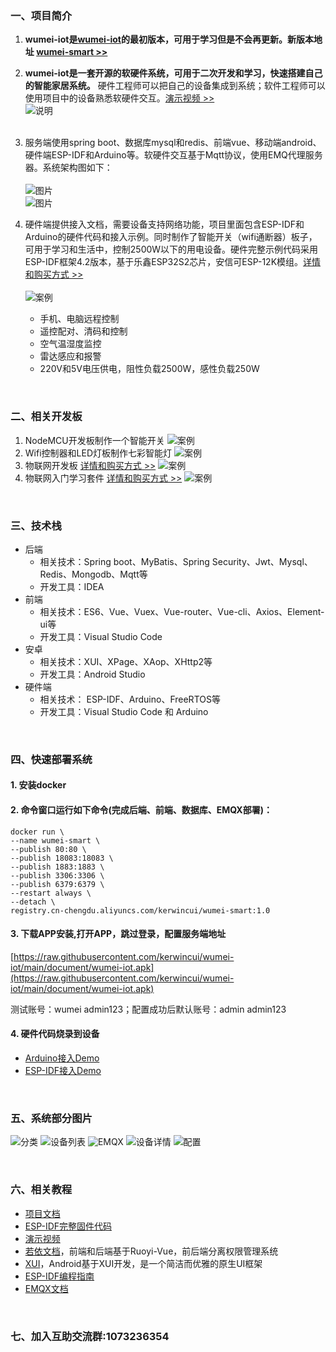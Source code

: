 
### 一、项目简介
1. **wumei-iot是[wumei-iot](https://github.com/kerwincui/wumei-smart)的最初版本，可用于学习但是不会再更新。新版本地址 [wumei-smart >>](https://github.com/kerwincui/wumei-smart)**

2. **wumei-iot是一套开源的软硬件系统，可用于二次开发和学习，快速搭建自己的智能家居系统。** 硬件工程师可以把自己的设备集成到系统；软件工程师可以使用项目中的设备熟悉软硬件交互。[演示视频 >>](https://space.bilibili.com/471004321)<br />
![说明](https://gitee.com/kerwincui/wumei-iot/raw/master/document/desc.png)<br /><br />

3. 服务端使用spring boot、数据库mysql和redis、前端vue、移动端android、硬件端ESP-IDF和Arduino等。软硬件交互基于Mqtt协议，使用EMQ代理服务器。系统架构图如下：
<br /><br />
![图片](https://gitee.com/kerwincui/wumei-iot/raw/master/document/sys.png)  
![图片](https://gitee.com/kerwincui/wumei-iot/raw/master/document/directory.png)  

4. 硬件端提供接入文档，需要设备支持网络功能，项目里面包含ESP-IDF和Arduino的硬件代码和接入示例。同时制作了智能开关（wifi通断器）板子，可用于学习和生活中，控制2500W以下的用电设备。硬件完整示例代码采用ESP-IDF框架4.2版本，基于乐鑫ESP32S2芯片，安信可ESP-12K模组。[详情和购买方式 >> ](https://gitee.com/kerwincui/wumei-iot/wikis/pages?sort_id=4233922&doc_id=1506495)<br /><br />
![案例](https://gitee.com/kerwincui/wumei-iot/raw/master/document/case2.gif)  <br />
    * 手机、电脑远程控制
    * 遥控配对、清码和控制
    * 空气温湿度监控
    * 雷达感应和报警
    * 220V和5V电压供电，阻性负载2500W，感性负载250W

<br />


### 二、相关开发板
1. NodeMCU开发板制作一个智能开关
![案例](https://gitee.com/kerwincui/wumei-iot/raw/master/document/case1.gif)  
2. Wifi控制器和LED灯板制作七彩智能灯
![案例](https://gitee.com/kerwincui/wumei-iot/raw/master/document/case3.gif)  
3. 物联网开发板 [详情和购买方式 >>](https://gitee.com/kerwincui/wumei-iot/wikis/pages?sort_id=4233922&doc_id=1506495)
![案例](https://gitee.com/kerwincui/wumei-iot/raw/master/document/case5.gif)  
4. 物联网入门学习套件 [详情和购买方式 >>](https://gitee.com/kerwincui/wumei-iot/wikis/pages?sort_id=4233922&doc_id=1506495)
![案例](https://gitee.com/kerwincui/wumei-iot/raw/master/document/case4.gif)  


<br />
 
### 三、技术栈    
* 后端
    - 相关技术：Spring boot、MyBatis、Spring Security、Jwt、Mysql、Redis、Mongodb、Mqtt等
    - 开发工具：IDEA    
* 前端
    - 相关技术：ES6、Vue、Vuex、Vue-router、Vue-cli、Axios、Element-ui等 
    - 开发工具：Visual Studio Code    
* 安卓
    - 相关技术：XUI、XPage、XAop、XHttp2等
    - 开发工具：Android Studio    
* 硬件端
    - 相关技术： ESP-IDF、Arduino、FreeRTOS等
    - 开发工具：Visual Studio Code 和 Arduino

<br />

### 四、快速部署系统
#### 1. 安装docker
#### 2. 命令窗口运行如下命令(完成后端、前端、数据库、EMQX部署)：

```
docker run \
--name wumei-smart \
--publish 80:80 \
--publish 18083:18083 \
--publish 1883:1883 \
--publish 3306:3306 \
--publish 6379:6379 \
--restart always \
--detach \
registry.cn-chengdu.aliyuncs.com/kerwincui/wumei-smart:1.0
```

#### 3. 下载APP安装,打开APP，跳过登录，配置服务端地址
[https://raw.githubusercontent.com/kerwincui/wumei-iot/main/document/wumei-iot.apk](https://raw.githubusercontent.com/kerwincui/wumei-iot/main/document/wumei-iot.apk)

测试账号：wumei admin123；配置成功后默认账号：admin admin123

#### 4. 硬件代码烧录到设备
* [Arduino接入Demo](https://gitee.com/kerwincui/wumei-iot/tree/master/firmware/arduino)
* [ESP-IDF接入Demo](https://gitee.com/kerwincui/wumei-iot/tree/master/firmware/esp-idf)

<br />

### 五、系统部分图片
![分类](https://gitee.com/kerwincui/wumei-iot/raw/master/document/a.png)
![设备列表](https://gitee.com/kerwincui/wumei-iot/raw/master/document/b.png)
![EMQX](https://gitee.com/kerwincui/wumei-iot/raw/master/document/c.png)
![设备详情](https://gitee.com/kerwincui/wumei-iot/raw/master/document/d.png)
![配置](https://gitee.com/kerwincui/wumei-iot/raw/master/document/e.png) 

<br />

### 六、相关教程
* [项目文档](https://gitee.com/kerwincui/wumei-iot/wikis/pages)
* [ESP-IDF完整固件代码](https://gitee.com/kerwincui/wumei-iot/tree/master/firmware/esp-idf/wumei-smart-firmware)
* [演示视频](https://space.bilibili.com/471004321)
* [若依文档](http://doc.ruoyi.vip/ruoyi-vue/)，前端和后端基于Ruoyi-Vue，前后端分离权限管理系统
* [XUI](https://gitee.com/xuexiangjys/XUI)，Android基于XUI开发，是一个简洁而优雅的原生UI框架
* [ESP-IDF编程指南](https://docs.espressif.com/projects/esp-idf/zh_CN/latest/esp32/index.html)
* [EMQX文档](https://docs.emqx.cn)
<br />

### 七、加入互助交流群:1073236354
<br />

